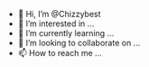 - 👋 Hi, I’m @Chizzybest
- 👀 I’m interested in ...
- 🌱 I’m currently learning ...
- 💞️ I’m looking to collaborate on ...
- 📫 How to reach me ...

<!---
Chizzybest/Chizzybest is a ✨ special ✨ repository because its `README.md` (this file) appears on your GitHub profile.
You can click the Preview link to take a look at your changes.
--->
